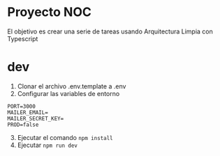 # Proyecto NOC

El objetivo es crear una serie de tareas usando Arquitectura Limpia con Typescript

# dev

1. Clonar el archivo .env.template a .env
2. Configurar las variables de entorno

```
PORT=3000
MAILER_EMAIL=
MAILER_SECRET_KEY=
PROD=false
```

3. Ejecutar el comando `npm install`
4. Ejecutar `npm run dev`

